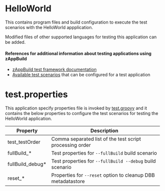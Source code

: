 # HelloWorld
This contains program files and build configuration to execute the test scenarios with the HelloWorld appplication. 

Modified files of other supported languages for testing this application can be added.

#### References for additional information about testing applications using zAppBuild
- [zAppBuild test framework documentation](/test/README.md) 
- [Available test scenarios](/test/testScripts/README.md) that can be configured for a test application

# test.properties
This application specify properties file is invoked by [test.groovy](/test/test.groovy) and it contains the below properties to configure the test scenarios for testing the HelloWorld application.

Property | Description
--- | ---
test_testOrder | Comma separated list of the test script processing order
fullBuild_* | Test properties for `--fullBuild` build scenario
fullBuild_debug* | Test properties for `--fullBuild --debug` build scenario
reset_* | Properties for `--reset` option to cleanup DBB metadatastore 


